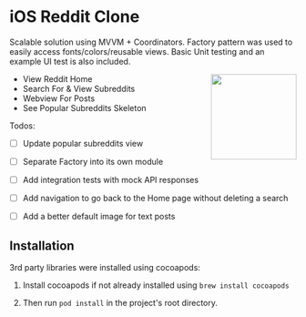 # iOS Reddit Clone

Scalable solution using MVVM + Coordinators. Factory pattern was used to easily access fonts/colors/reusable views. Basic Unit testing and an example UI test is also included.

<img src="https://github.com/batiyeh/reddit-clone/blob/master/screenshots/RedditClone.png" width="150" align="right">

- View Reddit Home
- Search For & View Subreddits
- Webview For Posts
- See Popular Subreddits Skeleton


Todos:
- [ ] Update popular subreddits view
- [ ] Separate Factory into its own module
- [ ] Add integration tests with mock API responses
- [ ] Add navigation to go back to the Home page without deleting a search
- [ ] Add a better default image for text posts


## Installation

3rd party libraries were installed using cocoapods:

1. Install cocoapods if not already installed using `brew install cocoapods` 

2. Then run `pod install` in the project's root directory.
